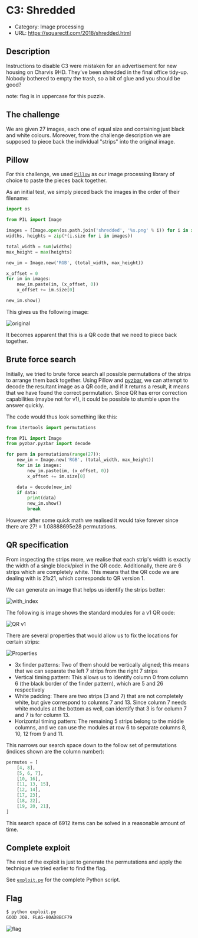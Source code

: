 # C3: Shredded

- Category: Image processing
- URL: <https://squarectf.com/2018/shredded.html>

## Description

Instructions to disable C3 were mistaken for an advertisement for new housing on Charvis 9HD. They’ve been shredded in the final office tidy-up. Nobody bothered to empty the trash, so a bit of glue and you should be good?

note: flag is in uppercase for this puzzle.

## The challenge

We are given 27 images, each one of equal size and containing just black and white colours. Moreover, from the challenge description we are supposed to piece back the individual "strips" into the original image.

## Pillow

For this challenge, we used [`Pillow`](https://pillow.readthedocs.io/en/5.3.x/) as our image processing library of choice to paste the pieces back together.

As an initial test, we simply pieced back the images in the order of their filename:

```python
import os

from PIL import Image

images = [Image.open(os.path.join('shredded', '%s.png' % i)) for i in xrange(0, 27)]
widths, heights = zip(*(i.size for i in images))

total_width = sum(widths)
max_height = max(heights)

new_im = Image.new('RGB', (total_width, max_height))

x_offset = 0
for im in images:
    new_im.paste(im, (x_offset, 0))
    x_offset += im.size[0]

new_im.show()
```

This gives us the following image:

![original](original.png)

It becomes apparent that this is a QR code that we need to piece back together.

## Brute force search

Initially, we tried to brute force search all possible permutations of the strips to arrange them back together. Using Pillow and [pyzbar](https://pypi.org/project/pyzbar/), we can attempt to decode the resultant image as a QR code, and if it returns a result, it means that we have found the correct permutation. Since QR has error correction capabilities (maybe not for v1), it could be possible to stumble upon the answer quickly.

The code would thus look something like this:

```python
from itertools import permutations

from PIL import Image
from pyzbar.pyzbar import decode

for perm in permutations(range(27)):
    new_im = Image.new('RGB', (total_width, max_height))
    for im in images:
        new_im.paste(im, (x_offset, 0))
        x_offset += im.size[0]

    data = decode(new_im)
    if data:
        print(data)
        new_im.show()
        break
```

However after some quick math we realised it would take forever since there are 27! = 1.08888695e28 permutations.

## QR specification

From inspecting the strips more, we realise that each strip's width is exactly the width of a single block/pixel in the QR code. Additionally, there are 6 strips which are completely white. This means that the QR code we are dealing with is 21x21, which corresponds to QR version 1.

We can generate an image that helps us identify the strips better:

![with_index](with_index.png)

The following is image shows the standard modules for a v1 QR code:

![QR v1](qr_v1.jpg)

There are several properties that would allow us to fix the locations for certain strips:

![Properties](properties.jpg)

- 3x finder patterns: Two of them should be vertically aligned; this means that we can separate the left 7 strips from the right 7 strips
- Vertical timing pattern: This allows us to identify column 0 from column 6 (the black border of the finder pattern), which are 5 and 26 respectively
- White padding: There are two strips (3 and 7) that are not completely white, but give correspond to columns 7 and 13. Since column 7 needs white modules at the bottom as well, can identify that 3 is for column 7 and 7 is for column 13.
- Horizontal timing pattern: The remaining 5 strips belong to the middle columns, and we can use the modules at row 6 to separate columns 8, 10, 12 from 9 and 11.

This narrows our search space down to the follow set of permutations (indices shown are the column number):

```python
permutes = [
    [4, 8],
    [5, 6, 7],
    [10, 16],
    [11, 13, 15],
    [12, 14],
    [17, 23],
    [18, 22],
    [19, 20, 21],
]
```

This search space of 6912 items can be solved in a reasonable amount of time.

## Complete exploit

The rest of the exploit is just to generate the permutations and apply the technique we tried earlier to find the flag.

See [`exploit.py`](./exploit.py) for the complete Python script.

## Flag

```sh
$ python exploit.py
GOOD JOB. FLAG-80AD8BCF79
```

![flag](flag.png)
